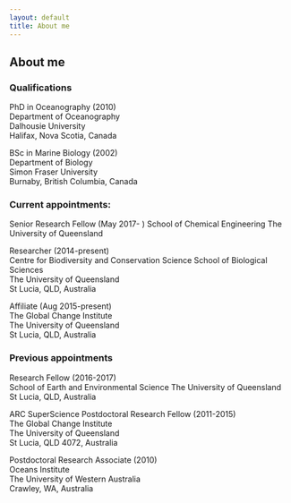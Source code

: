 ```yaml
---
layout: default
title: About me
---
```


## About me  

### Qualifications  
PhD in Oceanography (2010)  
Department of Oceanography  
Dalhousie University  
Halifax, Nova Scotia, Canada  

BSc in Marine Biology (2002)  
Department of Biology  
Simon Fraser University  
Burnaby, British Columbia, Canada  

### Current appointments:  

Senior Research Fellow (May 2017- ) 
School of Chemical Engineering 
The University of Queensland 

Researcher (2014-present)  
Centre for Biodiversity and Conservation Science 
School of Biological Sciences  
The University of Queensland  
St Lucia, QLD, Australia  

Affiliate (Aug 2015-present)  
The Global Change Institute  
The University of Queensland  
St Lucia, QLD, Australia  

### Previous appointments   
Research Fellow (2016-2017)  
School of Earth and Environmental Science 
The University of Queensland  
St Lucia, QLD, Australia 

ARC SuperScience Postdoctoral Research Fellow (2011-2015)  
The Global Change Institute   
The University of Queensland  
St Lucia, QLD 4072, Australia  

Postdoctoral Research Associate (2010)  
Oceans Institute  
The University of Western Australia  
Crawley, WA, Australia  
